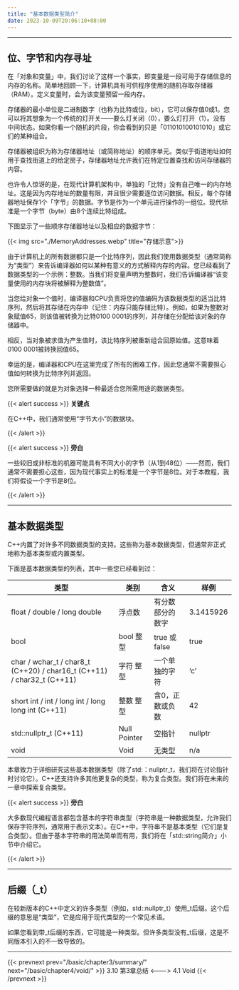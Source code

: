 ```yaml
---
title: "基本数据类型简介"
date: 2023-10-09T20:06:10+08:00
---
```


***
## 位、字节和内存寻址

在「对象和变量」中，我们讨论了这样一个事实，即变量是一段可用于存储信息的内存的名称。简单地回顾一下，计算机具有可供程序使用的随机存取存储器（RAM）。定义变量时，会为该变量预留一段内存。

存储器的最小单位是二进制数字（也称为比特或位，bit），它可以保存值0或1。您可以将其想象为一个传统的灯开关——要么灯关闭（0），要么灯打开（1）。没有中间状态。如果你看一个随机的片段，你会看到的只是「011010100101010」或它们的某种组合。

存储器被组织为称为存储器地址（或简称地址）的顺序单元。类似于街道地址如何用于查找街道上的给定房子，存储器地址允许我们在特定位置查找和访问存储器的内容。

也许令人惊讶的是，在现代计算机架构中，单独的「比特」没有自己唯一的内存地址。这是因为内存地址的数量有限，并且很少需要逐位访问数据。相反，每个存储器地址保存1个「字节」的数据。字节是作为一个单元进行操作的一组位。现代标准是一个字节（byte）由8个连续比特组成。

下图显示了一些顺序存储器地址以及相应的数据字节：

{{< img src="./MemoryAddresses.webp" title="存储示意">}}

由于计算机上的所有数据都只是一个比特序列，因此我们使用数据类型（通常简称为“类型”）来告诉编译器如何以某种有意义的方式解释内存的内容。您已经看到了数据类型的一个示例：整数。当我们将变量声明为整数时，我们告诉编译器“该变量使用的内存块将被解释为整数值”。

当您给对象一个值时，编译器和CPU负责将您的值编码为该数据类型的适当比特序列，然后将其存储在内存中（记住：内存只能存储比特）。例如，如果为整数对象赋值65，则该值被转换为比特0100 0001的序列，并存储在分配给该对象的存储器中。

相反，当对象被求值为产生值时，该比特序列被重新组合回原始值。这意味着0100 0001被转换回值65。

幸运的是，编译器和CPU在这里完成了所有的困难工作，因此您通常不需要担心值如何转换为比特序列并返回。

您所需要做的就是为对象选择一种最适合您所需用途的数据类型。

{{< alert success >}}
**关键点**

在C++中，我们通常使用“字节大小”的数据块。

{{< /alert >}}

{{< alert success >}}
**旁白**

一些较旧或非标准的机器可能具有不同大小的字节（从1到48位）——然而，我们通常不需要担心这些，因为现代事实上的标准是一个字节是8位。对于本教程，我们将假设一个字节是8位。

{{< /alert >}}

***
## 基本数据类型

C++内置了对许多不同数据类型的支持。这些称为基本数据类型，但通常非正式地称为基本类型或内置类型。

下面是基本数据类型的列表，其中一些您已经看到过：

|  类型 |  类别  |  含义 |  样例 |
|  ----  | ----  | ----  | ----  |
| float  /  double  /  long double | 浮点数 | 有分数部分的数字 | 3.1415926 |
| bool | bool 整型 | true 或 false | true |
| char  /  wchar_t  /  char8_t (C++20)  /   char16_t (C++11)   /  char32_t (C++11) | 字符 整型 | 一个单独的字符 | ‘c’ |
| short int /  int  /  long int  /  long long int (C++11) | 整数 整型 | 含0，正数或负数 | 42 |
| std::nullptr_t (C++11) | Null Pointer | 空指针 | nullptr |
| void | Void | 无类型 | n/a |

本章致力于详细研究这些基本数据类型（除了std:：nullptr_t，我们将在讨论指针时讨论它）。C++还支持许多其他更复杂的类型，称为复合类型。我们将在未来的一章中探索复合类型。


{{< alert success >}}
**旁白**

大多数现代编程语言都包含基本的字符串类型（字符串是一种数据类型，允许我们保存字符序列，通常用于表示文本）。在C++中，字符串不是基本类型（它们是复合类型）。但由于基本字符串的用法简单而有用，我们将在「std::string简介」小节中介绍它。

{{< /alert >}}

***
## 后缀（_t）

在较新版本的C++中定义的许多类型（例如，std::nullptr_t）使用_t后缀。这个后缀的意思是“类型”，它是应用于现代类型的一个常见术语。

如果您看到带_t后缀的东西，它可能是一种类型。但许多类型没有_t后缀，这是不同版本引入的不一致导致的。

***

{{< prevnext prev="/basic/chapter3/summary/" next="/basic/chapter4/void/" >}}
3.10 第3章总结
<--->
4.1 Void
{{< /prevnext >}}
